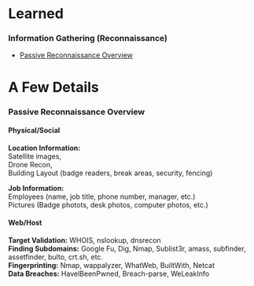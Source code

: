 # Learned
### Information Gathering (Reconnaissance)
 - [Passive Reconnaissance Overview](#passive-reconnaissance-overview)

# A Few Details
### Passive Reconnaissance Overview
#### Physical/Social
**Location Information:**  
 Satellite images,  
 Drone Recon,  
 Building Layout (badge readers, break areas, security, fencing)  

**Job Information:**  
Employees (name, job title, phone number, manager, etc.)  
Pictures (Badge photots, desk photos, computer photos, etc.)  

#### Web/Host
**Target Validation:** WHOIS, nslookup, dnsrecon  
**Finding Subdomains:** Google Fu, Dig, Nmap, Sublist3r, amass, subfinder, assetfinder, bulto, crt.sh, etc.  
**Fingerprinting:** Nmap, wappalyzer, WhatWeb, BuiltWith, Netcat  
**Data Breaches:** HavelBeenPwned, Breach-parse, WeLeakInfo  

